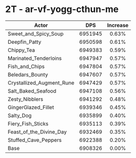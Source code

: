 # 2T - ar-vf-yogg-cthun-me
| Actor | DPS | Increase |
|---|:---:|:---:|
|Sweet_and_Spicy_Soup|6951945|0.63%|
|Deepfin_Patty|6950598|0.61%|
|Chippy_Tea|6949383|0.59%|
|Marinated_Tenderloins|6947947|0.57%|
|Fish_and_Chips|6947804|0.57%|
|Beledars_Bounty|6947607|0.57%|
|Crystallized_Augment_Rune|6947429|0.57%|
|Salt_Baked_Seafood|6947108|0.56%|
|Zesty_Nibblers|6941292|0.48%|
|GingerGlazed_Fillet|6939346|0.45%|
|Salty_Dog|6935899|0.40%|
|Fiery_Fish_Sticks|6935113|0.39%|
|Feast_of_the_Divine_Day|6932469|0.35%|
|Stuffed_Cave_Peppers|6922388|0.20%|
|Base|6908326|0.00%|
